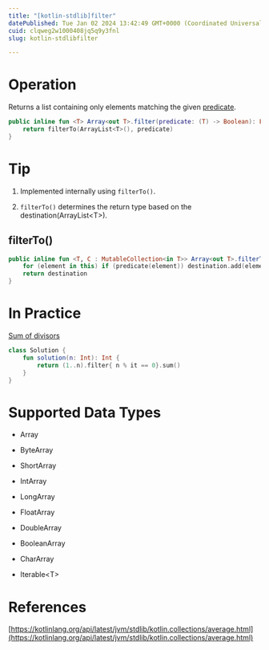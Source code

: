 ```yaml
---
title: "[kotlin-stdlib]filter"
datePublished: Tue Jan 02 2024 13:42:49 GMT+0000 (Coordinated Universal Time)
cuid: clqweg2w1000408jq5q9y3fnl
slug: kotlin-stdlibfilter

---
```


# Operation

Returns a list containing only elements matching the given [predicate](https://kotlinlang.org/api/latest/jvm/stdlib/kotlin.collections/filter.html#kotlin.collections$filter(kotlin.Array((kotlin.collections.filter.T)),%20kotlin.Function1((kotlin.collections.filter.T,%20kotlin.Boolean)))/predicate).

```kotlin
public inline fun <T> Array<out T>.filter(predicate: (T) -> Boolean): List<T> {
    return filterTo(ArrayList<T>(), predicate)
}
```

# Tip

1. Implemented internally using `filterTo()`.
    
2. `filterTo()` determines the return type based on the destination(ArrayList&lt;T&gt;).
    

## filterTo()

```kotlin
public inline fun <T, C : MutableCollection<in T>> Array<out T>.filterTo(destination: C, predicate: (T) -> Boolean): C {
    for (element in this) if (predicate(element)) destination.add(element)
    return destination
}
```

# In Practice

[Sum of divisors](https://school.programmers.co.kr/learn/courses/30/lessons/12928)

```kotlin
class Solution {
    fun solution(n: Int): Int {
        return (1..n).filter{ n % it == 0}.sum()
    }
}
```

# Supported Data Types

* Array
    
* ByteArray
    
* ShortArray
    
* IntArray
    
* LongArray
    
* FloatArray
    
* DoubleArray
    
* BooleanArray
    
* CharArray
    
* Iterable&lt;T&gt;
    

# References

[https://kotlinlang.org/api/latest/jvm/stdlib/kotlin.collections/average.html](https://kotlinlang.org/api/latest/jvm/stdlib/kotlin.collections/average.html)